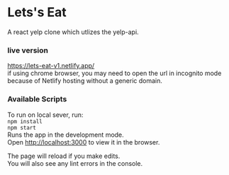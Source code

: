 # Lets's Eat
A react yelp clone which utlizes the yelp-api.
### live version
https://lets-eat-v1.netlify.app/
<br/>if using chrome browser, you may need to open the url in incognito mode because of Netlify hosting without a generic domain.

### Available Scripts

To run on local sever, run:
<br/>
`npm install`
<br/>
`npm start`
<br/>
Runs the app in the development mode.<br />
Open [http://localhost:3000](http://localhost:3000) to view it in the browser.

The page will reload if you make edits.<br />
You will also see any lint errors in the console.



